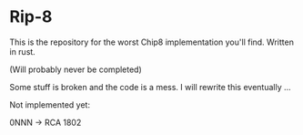 # Rip-8

This is the repository for the worst Chip8 implementation you'll find.
Written in rust.

(Will probably never be completed)

Some stuff is broken and the code is a mess. I will rewrite this eventually ...


Not implemented yet:

0NNN -> RCA 1802
